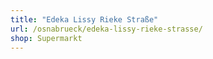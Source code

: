 ```yaml
---
title: "Edeka Lissy Rieke Straße"
url: /osnabrueck/edeka-lissy-rieke-strasse/
shop: Supermarkt
---
```

